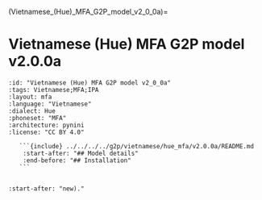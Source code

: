 
(Vietnamese_(Hue)_MFA_G2P_model_v2_0_0a)=
# Vietnamese (Hue) MFA G2P model v2.0.0a

``````{g2p} Vietnamese (Hue) MFA G2P model v2.0.0a
:id: "Vietnamese (Hue) MFA G2P model v2_0_0a"
:tags: Vietnamese;MFA;IPA
:layout: mfa
:language: "Vietnamese"
:dialect: Hue
:phoneset: "MFA"
:architecture: pynini
:license: "CC BY 4.0"

   ```{include} ../../../../g2p/vietnamese/hue_mfa/v2.0.0a/README.md
    :start-after: "## Model details"
    :end-before: "## Installation"
   ```


``````

```{include} ../../../../g2p/vietnamese/hue_mfa/v2.0.0a/README.md
:start-after: "new)."
```

